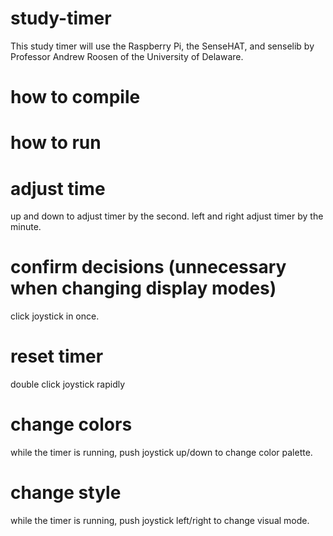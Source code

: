 # study-timer
This study timer will use the Raspberry Pi, the SenseHAT, and senselib by Professor Andrew Roosen of the University of Delaware.

# how to compile

# how to run

# adjust time
  up and down to adjust timer by the second.
  left and right adjust timer by the minute.

# confirm decisions (unnecessary when changing display modes)
  click joystick in once.

# reset timer
  double click joystick rapidly

# change colors
  while the timer is running, push joystick up/down to change color palette.

# change style
  while the timer is running, push joystick left/right to change visual mode.


